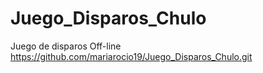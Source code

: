 # Juego_Disparos_Chulo
Juego de disparos Off-line
https://github.com/mariarocio19/Juego_Disparos_Chulo.git

